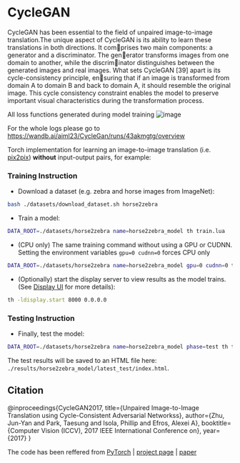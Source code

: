 # CycleGAN
CycleGAN has been essential to the field of unpaired image-to-image translation.The unique aspect of CycleGAN  is its ability to learn these translations in both directions. It comprises two main components: a generator and a discriminator. The generator transforms images from one domain to another, while the discriminator distinguishes between the generated images and real images. What sets CycleGAN [39] apart is its cycle-consistency principle, ensuring that if an image is transformed from domain A to domain B and back to domain A, it should resemble the original image. This cycle consistency constraint enables the model to preserve important visual characteristics during the transformation process.

All loss functions generated during model training
![image](https://github.com/user-attachments/assets/baba41e6-c36f-4250-b708-d00d046ff278)

For the whole logs please go to https://wandb.ai/aiml23/CycleGan/runs/43akmgtg/overview



Torch implementation for learning an image-to-image translation (i.e. [pix2pix](https://github.com/phillipi/pix2pix)) **without** input-output pairs, for example:

### Training Instruction
- Download a dataset (e.g. zebra and horse images from ImageNet):
```bash
bash ./datasets/download_dataset.sh horse2zebra
```
- Train a model:
```bash
DATA_ROOT=./datasets/horse2zebra name=horse2zebra_model th train.lua
```
- (CPU only) The same training command without using a GPU or CUDNN. Setting the environment variables ```gpu=0 cudnn=0``` forces CPU only
```bash
DATA_ROOT=./datasets/horse2zebra name=horse2zebra_model gpu=0 cudnn=0 th train.lua
```
- (Optionally) start the display server to view results as the model trains. (See [Display UI](#display-ui) for more details):
```bash
th -ldisplay.start 8000 0.0.0.0
```

### Testing Instruction
- Finally, test the model:
```bash
DATA_ROOT=./datasets/horse2zebra name=horse2zebra_model phase=test th test.lua
```
The test results will be saved to an HTML file here: `./results/horse2zebra_model/latest_test/index.html`.






## Citation

@inproceedings{CycleGAN2017,
  title={Unpaired Image-to-Image Translation using Cycle-Consistent Adversarial Networkss},
  author={Zhu, Jun-Yan and Park, Taesung and Isola, Phillip and Efros, Alexei A},
  booktitle={Computer Vision (ICCV), 2017 IEEE International Conference on},
  year={2017}
}

The code has been reffered from [PyTorch](https://github.com/junyanz/pytorch-CycleGAN-and-pix2pix) | [project page](https://junyanz.github.io/CycleGAN/) |   [paper](https://arxiv.org/pdf/1703.10593.pdf)
